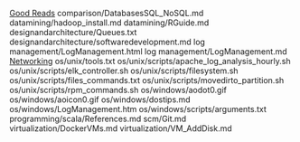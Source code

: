 [Good Reads](blogs/goodreads.txt)
comparison/DatabasesSQL_NoSQL.md
datamining/hadoop_install.md
datamining/RGuide.md
designandarchitecture/Queues.txt
designandarchitecture/softwaredevelopment.md
log management/LogManagement.html
log management/LogManagement.md
[Networking](os/unix/networking.md)
os/unix/tools.txt
os/unix/scripts/apache_log_analysis_hourly.sh
os/unix/scripts/elk_controller.sh
os/unix/scripts/filesystem.sh
os/unix/scripts/files_commands.txt
os/unix/scripts/movedirto_partition.sh
os/unix/scripts/rpm_commands.sh
os/windows/aodot0.gif
os/windows/aoicon0.gif
os/windows/dostips.md
os/windows/LogManagement.htm
os/windows/scripts/arguments.txt
programming/scala/References.md
scm/Git.md
virtualization/DockerVMs.md
virtualization/VM_AddDisk.md
